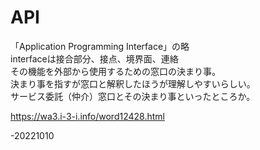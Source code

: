 # API  
「Application Programming Interface」の略  
interfaceは接合部分、接点、境界面、連絡  
その機能を外部から使用するための窓口の決まり事。  
決まり事を指すが窓口と解釈したほうが理解しやすいらしい。  
サービス委託（仲介）窓口とその決まり事といったところか。

https://wa3.i-3-i.info/word12428.html  

-20221010